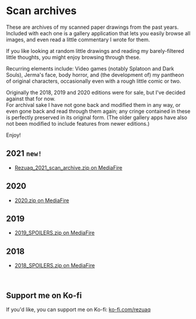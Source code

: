 # Scan archives

These are archives of my scanned paper drawings from the past years.
Included with each one is a gallery application that lets you easily browse all images,
and even read a little commentary I wrote for them.

If you like looking at random little drawings and reading my barely-filtered little thoughts, you might enjoy browsing through these.

Recurring elements include: Video games (notably Splatoon and Dark Souls), Jerma's face, body horror,
and (the development of) my pantheon of original characters, occasionally even with a rough little comic or two.

Originally the 2018, 2019 and 2020 editions were for sale, but I've decided against that for now.  
For archival sake I have not gone back and modified them in any way, or even gone back and read through them again;
any cringe contained in these is perfectly preserved in its original form.
(The older gallery apps have also not been modified to include features from newer editions.)

Enjoy!

## 2021 `new!`
* [Rezuaq_2021_scan_archive.zip on MediaFire](https://www.mediafire.com/file/6amh821ak66m3y6/Rezuaq_2021_scan_archive.zip/file)

## 2020
* [2020.zip on MediaFire](https://www.mediafire.com/file/381jm3tsrajfpcn/2020.zip/file)

## 2019
* [2019_SPOILERS.zip on MediaFire](https://www.mediafire.com/file/n0e9sq4baqsh7wy/2019_SPOILERS.zip/file)

## 2018
* [2018_SPOILERS.zip on MediaFire](https://www.mediafire.com/file/3p1c1zqqa1t73k7/2018_SPOILERS.zip/file)

<br>  

## Support me on Ko-fi
If you'd like, you can support me on Ko-fi: [ko-fi.com/rezuaq](https://ko-fi.com/rezuaq)

